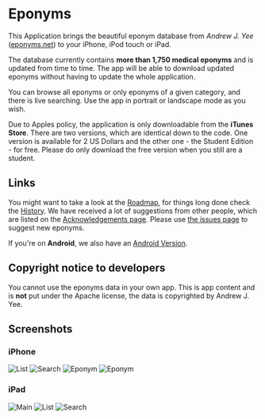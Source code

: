 Eponyms
=======

This Application brings the beautiful eponym database from _Andrew J. Yee_ ([eponyms.net](http://www.eponyms.net/)) to your iPhone, iPod touch or iPad.

The database currently contains **more than 1,750 medical eponyms** and is updated from time to time. The app will be able to download updated eponyms without having to update the whole application.

You can browse all eponyms or only eponyms of a given category, and there is live searching. Use the app in portrait or landscape mode as you wish.

Due to Apples policy, the application is only downloadable from the **iTunes Store**. There are two versions, which are identical down to the code. One version is available for 2 US Dollars and the other one - the Student Edition - for free. Please do only download the free version when you still are a student.

Links
-----

You might want to take a look at the [Roadmap](https://github.com/p2/eponyms-touch/wiki/Roadmap), for things long done check the [History](https://github.com/p2/eponyms-touch/wiki/History). We have received a lot of suggestions from other people, which are listed on the [Acknowledgements page](https://github.com/p2/eponyms-touch/wiki/Acknowledgements). Please use [the issues page](https://github.com/p2/eponyms-touch/issues) to suggest new eponyms.

If you're on **Android**, we also have an [Android Version](https://sites.google.com/site/androideponyms/).

Copyright notice to developers
------------------------------

You cannot use the eponyms data in your own app. This is app content and is **not** put under the Apache license, the data is copyrighted by Andrew J. Yee.

Screenshots
-----------

### iPhone ###

![List](http://eponyms.ossus.ch/screenshots/iOS-1.2/Screenshot_List_1.2.png)
![Search](http://eponyms.ossus.ch/screenshots/iOS-1.2/Screenshot_Search_1.2.png)
![Eponym](http://eponyms.ossus.ch/screenshots/iOS-1.2/Screenshot_Eponym_1.2.png)
![Eponym](http://eponyms.ossus.ch/screenshots/iOS-1.2/Screenshot_Eponym2_1.2.png)


### iPad ###

![Main](http://eponyms.ossus.ch/screenshots/iOS-1.3/Screenshot_iPad_Main_1.3.png)
![List](http://eponyms.ossus.ch/screenshots/iOS-1.3/Screenshot_iPad_List_1.3.png)
![Search](http://eponyms.ossus.ch/screenshots/iOS-1.3/Screenshot_iPad_Search_1.3.png)
